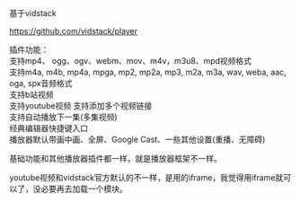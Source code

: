 基于vidstack  

https://github.com/vidstack/player  



插件功能：  
支持mp4、 ogg、ogv、webm、mov、m4v，m3u8、mpd视频格式  
支持m4a, m4b, mp4a, mpga, mp2, mp2a, mp3, m2a, m3a, wav, weba, aac, oga, spx音频格式  
支持b站视频  
支持youtube视频 
支持添加多个视频链接  
支持自动播放下一集(多集视频)  
经典编辑器快捷键入口  
播放器默认带画中画、全屏、Google Cast、一些其他设置(重播、无障碍)  


基础功能和其他播放器插件都一样，就是播放器框架不一样。  


youtube视频和vidstack官方默认的不一样，是用的iframe，我觉得用iframe就可以了，没必要再去加载一个模块。

